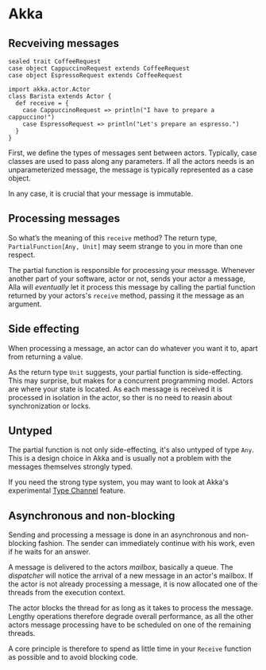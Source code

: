 # Akka #

## Recveiving messages

```
sealed trait CoffeeRequest
case object CappuccinoRequest extends CoffeeRequest
case object EspressoRequest extends CoffeeRequest

import akka.actor.Actor
class Barista extends Actor {
  def receive = {
    case CappuccinoRequest => println("I have to prepare a cappuccino!")
    case EspressoRequest => println("Let's prepare an espresso.")
  }
}
```

First, we define the types of messages sent between actors. Typically, case classes are used to pass along any parameters. If all the actors needs is an unparameterized message, the message is typically represented as a case object.

In any case, it is crucial that your message is immutable.

## Processing messages ##

So what’s the meaning of this `receive` method? The return type, `PartialFunction[Any, Unit]` may seem strange to you in more than one respect.

The partial function is responsible for processing your message. Whenever another part of your software, actor or not, sends your actor a message, Alla will _eventually_ let it process this message by calling the partial function returned by your actors's `receive` method, passing it the message as an argument.

## Side effecting ##

When processing a message, an actor can do whatever you want it to, apart from returning a value.

As the return type `Unit` suggests, your partial function is side-effecting. This may surprise, but makes for a concurrent programming model. Actors are where your state is located. As each message is received it is processed in isolation in the actor, so ther is no need to reasin about synchronization or locks.

## Untyped ##

The partial function is not only side-effecting, it's also untyped of type `Any`. This is a design choice in Akka and is usually not a problem with the messages themselves strongly typed.

If you need the strong type system, you may want to look at Akka's experimental [Type Channel](http://doc.akka.io/docs/akka/snapshot/scala/typed-channels.html) feature.

## Asynchronous and non-blocking ##

Sending and processing a message is done in an asynchronous and non-blocking fashion. The sender can immediately continue with his work, even if he waits for an answer.

A message is delivered to the actors _mailbox_, basically a queue. The _dispatcher_ will notice the arrival of a new message in an actor's mailbox. If the actor is not already processing a message, it is now allocated one of the threads from the execution context.

The actor blocks the thread for as long as it takes to process the message. Lengthy operations therefore degrade overall performance, as all the other actors message processing have to be scheduled on one of the remaining threads.

A core principle is therefore to spend as little time in your `Receive` function as possible and to avoid blocking code.
